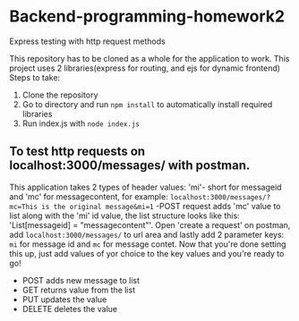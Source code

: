 # Backend-programming-homework2
Express testing with http request methods

This repository has to be cloned as a whole for the application to work.
This project uses 2 libraries(express for routing, and ejs for dynamic frontend)
Steps to take:

  1. Clone the repository
  2. Go to directory and run `npm install` to automatically install required libraries
  3. Run index.js with `node index.js`
  
## To test http requests on localhost:3000/messages/ with postman.
This application takes 2 types of header values: 'mi'- short for messageid and 'mc' for messagecontent, for example: `localhost:3000/messages/?mc=This is the original message&mi=1`     -POST request adds 'mc' value to list along with the 'mi' id value, the list structure looks like this: 'List[messageid] = "messagecontent"'. Open 'create a request' on postman, add `localhost:3000/messages/` to url area and lastly add 2 parameter keys: `mi` for message id  and `mc` for message contet. Now that you're done setting this up, just add values of yor choice to the key values and you're ready to go!

- POST adds new message to list
- GET returns value from the list
- PUT updates the value 
- DELETE deletes the value
